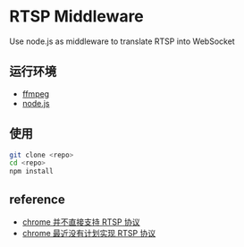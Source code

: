 # RTSP Middleware

Use node.js as middleware to translate RTSP into WebSocket

## 运行环境

- [ffmpeg](https://www.ffmpeg.org/download.html)
- [node.js](https://nodejs.org/en/download/)

## 使用

```bash
git clone <repo>
cd <repo>
npm install
```

## reference

- [chrome 并不直接支持 RTSP 协议](https://stackoverflow.com/questions/41965793/rtsp-h-264-in-google-chrome-browser)
- [chrome 最近没有计划实现 RTSP 协议](https://bugs.chromium.org/p/chromium/issues/detail?id=676347&can=1&q=rtsp&colspec=ID%20Pri%20M%20Stars%20ReleaseBlock%20Component%20Status%20Owner%20Summary%20OS%20Modified)
